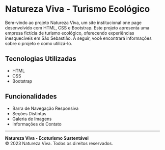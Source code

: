 # Natureza Viva - Turismo Ecológico

Bem-vindo ao projeto Natureza Viva, um site institucional one page desenvolvido com HTML, CSS e Bootstrap. Este projeto apresenta uma empresa fictícia de turismo ecológico, oferecendo experiências inesquecíveis em São Sebastião. A seguir, você encontrará informações sobre o projeto e como utilizá-lo.

## Tecnologias Utilizadas

- HTML
- CSS
- Bootstrap

## Funcionalidades

- Barra de Navegação Responsiva
- Seções Distintas
- Galeria de Imagens
- Informações de Contato

---

**Natureza Viva - Ecoturismo Sustentável**  
© 2023 Natureza Viva. Todos os direitos reservados.
